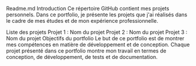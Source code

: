 Readme.md
Introduction
Ce répertoire GitHub contient mes projets personnels. Dans ce portfolio, je présente les projets que j'ai réalisés dans le cadre de mes études et de mon expérience professionnelle.

Liste des projets
Projet 1 : Nom du projet
Projet 2 : Nom du projet
Projet 3 : Nom du projet
Objectifs du portfolio
Le but de ce portfolio est de montrer mes compétences en matière de développement et de conception. Chaque projet présenté dans ce portfolio montre mon travail en termes de conception, de développement, de tests et de documentation.